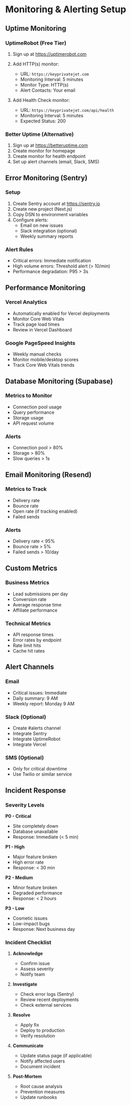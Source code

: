 # Monitoring & Alerting Setup

## Uptime Monitoring

### UptimeRobot (Free Tier)

1. Sign up at https://uptimerobot.com
2. Add HTTP(s) monitor:
   - URL: `https://keyprivatejet.com`
   - Monitoring Interval: 5 minutes
   - Monitor Type: HTTP(s)
   - Alert Contacts: Your email

3. Add Health Check monitor:
   - URL: `https://keyprivatejet.com/api/health`
   - Monitoring Interval: 5 minutes
   - Expected Status: 200

### Better Uptime (Alternative)

1. Sign up at https://betteruptime.com
2. Create monitor for homepage
3. Create monitor for health endpoint
4. Set up alert channels (email, Slack, SMS)

## Error Monitoring (Sentry)

### Setup
1. Create Sentry account at https://sentry.io
2. Create new project (Next.js)
3. Copy DSN to environment variables
4. Configure alerts:
   - Email on new issues
   - Slack integration (optional)
   - Weekly summary reports

### Alert Rules
- Critical errors: Immediate notification
- High volume errors: Threshold alert (> 10/min)
- Performance degradation: P95 > 3s

## Performance Monitoring

### Vercel Analytics
- Automatically enabled for Vercel deployments
- Monitor Core Web Vitals
- Track page load times
- Review in Vercel Dashboard

### Google PageSpeed Insights
- Weekly manual checks
- Monitor mobile/desktop scores
- Track Core Web Vitals trends

## Database Monitoring (Supabase)

### Metrics to Monitor
- Connection pool usage
- Query performance
- Storage usage
- API request volume

### Alerts
- Connection pool > 80%
- Storage > 80%
- Slow queries > 1s

## Email Monitoring (Resend)

### Metrics to Track
- Delivery rate
- Bounce rate
- Open rate (if tracking enabled)
- Failed sends

### Alerts
- Delivery rate < 95%
- Bounce rate > 5%
- Failed sends > 10/day

## Custom Metrics

### Business Metrics
- Lead submissions per day
- Conversion rate
- Average response time
- Affiliate performance

### Technical Metrics
- API response times
- Error rates by endpoint
- Rate limit hits
- Cache hit rates

## Alert Channels

### Email
- Critical issues: Immediate
- Daily summary: 9 AM
- Weekly report: Monday 9 AM

### Slack (Optional)
- Create #alerts channel
- Integrate Sentry
- Integrate UptimeRobot
- Integrate Vercel

### SMS (Optional)
- Only for critical downtime
- Use Twilio or similar service

## Incident Response

### Severity Levels

**P0 - Critical**
- Site completely down
- Database unavailable
- Response: Immediate (< 5 min)

**P1 - High**
- Major feature broken
- High error rate
- Response: < 30 min

**P2 - Medium**
- Minor feature broken
- Degraded performance
- Response: < 2 hours

**P3 - Low**
- Cosmetic issues
- Low-impact bugs
- Response: Next business day

### Incident Checklist

1. **Acknowledge**
   - Confirm issue
   - Assess severity
   - Notify team

2. **Investigate**
   - Check error logs (Sentry)
   - Review recent deployments
   - Check external services

3. **Resolve**
   - Apply fix
   - Deploy to production
   - Verify resolution

4. **Communicate**
   - Update status page (if applicable)
   - Notify affected users
   - Document incident

5. **Post-Mortem**
   - Root cause analysis
   - Prevention measures
   - Update runbooks

